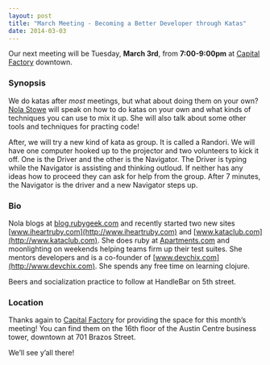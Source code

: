 ```yaml
---
layout: post
title: "March Meeting - Becoming a Better Developer through Katas"
date: 2014-03-03
---
```


Our next meeting will be Tuesday, **March 3rd**, from **7:00-9:00pm** at
[Capital Factory][CF] downtown.

 [CF]: http://www.capitalfactory.com/about/contact/

### Synopsis
We do katas after *most* meetings, but what about doing them on your own? [Nola Stowe](http://www.twitter.com/rubygeek) will speak on how to do katas on your own and what kinds of techniques you can use to mix it up. She will also talk about some other tools and techniques for practing code! 

After, we will try a new kind of kata as group. It is called a Randori. We will have one computer hooked up to the projector and two volunteers to kick it off. One is the Driver and the other is the Navigator. The Driver is typing while the Navigator is assisting and thinking outloud. If neither has any ideas how to proceed they can ask for help from the group. After 7 minutes, the Navigator is the driver and a new Navigator steps up. 

### Bio
Nola blogs at [blog.rubygeek.com](http://blog.rubygeek.com) and recently started two new sites [www.iheartruby.com](http://www.iheartruby.com) and [www.kataclub.com](http://www.kataclub.com). She does ruby at [Apartments.com](http://www.apartments.com) and moonlighting on weekends helping teams firm up their test suites. She mentors developers and is a co-founder of [www.devchix.com](http://www.devchix.com). She spends any free time on learning clojure.



Beers and socialization practice to follow at HandleBar on 5th street.

### Location

Thanks again to [Capital Factory](http://www.capitalfactory.com/) for providing
the space for this month’s meeting! You can find them on the 16th floor of the
Austin Centre business tower, downtown at 701 Brazos Street.

We’ll see y’all there!

